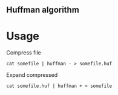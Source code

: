 ## Huffman algorithm

# Usage

Compress file

```
cat somefile | huffman - > somefile.huf
```

Expand compressed
```
cat somefile.huf | huffman + > somefile
```
